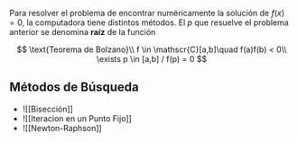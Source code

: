 Para resolver el problema de encontrar numéricamente la solución de $f(x) = 0$, la computadora tiene distintos métodos. El $p$ que resuelve el problema anterior se denomina **raíz** de la función

$$
\text{Teorema de Bolzano}\\
f \in \mathscr{C}[a,b]\quad f(a)f(b) < 0\\
\exists p \in [a,b] / f(p) = 0
$$

## Métodos de Búsqueda

- ![[Bisección]]
- ![[Iteracion en un Punto Fijo]]
- ![[Newton-Raphson]]
